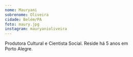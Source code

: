 ```yaml
---
nome: Mauryani
sobrenome: Oliveira
cidade: Belém/PA
foto: maury.jpg
instagram: mauryanioliveira
---
```

Produtora Cultural e Cientista Social. Reside há 5 anos em<br/>Porto Alegre.
